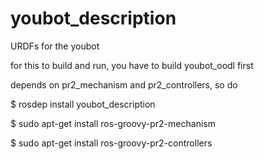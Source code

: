 youbot_description
==================

URDFs for the youbot

for this to build and run, you have to build youbot_oodl first

depends on pr2_mechanism and pr2_controllers, so do

$ rosdep install youbot_description

$ sudo apt-get install ros-groovy-pr2-mechanism

$ sudo apt-get install ros-groovy-pr2-controllers



